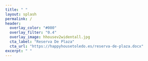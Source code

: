 ```yaml
---
title: " "
layout: splash
permalink: /
header:
  overlay_color: "#000"
  overlay_filter: "0.4"
  overlay_image: hhousev2widentall.jpg
  cta_label: "Reserva De Plaza"
  cta_url: "https://happyhousetoledo.es/reserva-de-plaza.docx"
excerpt: " "
---
```

